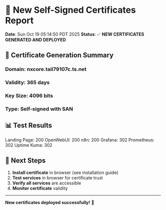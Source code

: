 # 🔐 New Self-Signed Certificates Report

**Date**: Sun Oct 19 05:14:50 PDT 2025
**Status**: ✅ **NEW CERTIFICATES GENERATED AND DEPLOYED**

## 🔐 **Certificate Generation Summary**

### **Domain**: nxcore.tail79107c.ts.net
### **Validity**: 365 days
### **Key Size**: 4096 bits
### **Type**: Self-signed with SAN

## 📊 **Test Results**

Landing Page: 200
OpenWebUI: 200
n8n: 200
Grafana: 302
Prometheus: 302
Uptime Kuma: 302

## 🚀 **Next Steps**

1. **Install certificate** in browser (see installation guide)
2. **Test services** in browser for certificate trust
3. **Verify all services** are accessible
4. **Monitor certificate** validity

---
**New certificates deployed successfully!** 🎉
